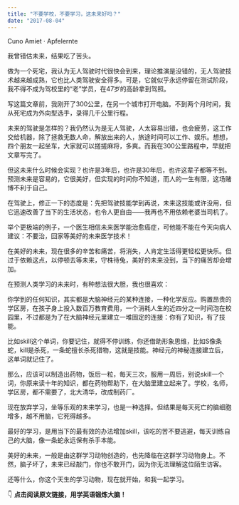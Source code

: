 ```yaml
---
title: "不要学校，不要学习，这未来好吗？"
date: "2017-08-04"
---
```


Cuno Amiet · Apfelernte

我曾错估未来，结果吃了苦头。

做为一个死宅，我认为无人驾驶时代很快会到来，理论推演是没错的，无人驾驶技术越来越成熟，它也比人类驾驶安全得多。可是，它就似乎永远停留在测试阶段，我不得不成为驾校里的“老”学员，在47岁的高龄拿到驾照。

写这篇文章前，我刚开了300公里，在另一个城市打开电脑。不到两个月时间，我从死宅成为外向型选手，录得几千公里行程。

未来的驾驶是怎样的？我仍然认为是无人驾驶，人太容易出错，也会疲劳，这工作交给机器，除了拯救无数人命，解放出来的人，旅途时间可以工作、娱乐。想想，四个朋友一起坐车，大家就可以搓搓麻将，多爽。而我在300公里路程中，早就把文章写完了。

但这未来什么时候会实现？也许是3年后，也许是30年后，也许这辈子都等不到。预测未来是容易的，它很美好，但实现的时间你不知道，而人的一生有限，这场赌博不利于自己。

在驾驶上，修正一下的态度是：先把驾驶技能学到再说，未来这技能或许没用，但它迅速改善了当下的生活状态，也令人更自由——我再也不用依赖老婆当司机了。

举个更极端的例子，一个医生相信未来医学能治愈癌症，可他能不能在今天向病人建议：不要治，回家等美好的未来医学技术！

在美好的未来，现在很多的辛苦和痛苦，将消失，人肯定生活得更轻松更快乐。但过于依赖这点，以停顿去等未来，守株待兔，美好的未来没到，当下的痛苦却会增加。

在预测人类学习的未来时，有种想法很大胆，我也很喜欢：

你学到的任何知识，其实都是大脑神经元的某种连接，一种化学反应。购置昂贵的学区房，在孩子身上投入数百万教育费用，一个消耗人生的近四分之一时间泡在校园里，不过都是为了在大脑神经元里建立一堆固定的连接：你有了知识，有了技能。

比如skill这个单词，你要记住，就得不停训练，你还借助形象思维，比如S像条蛇，kill是杀死，一条蛇擅长杀死猎物，这就是技能。神经元的神秘连接建立后，这单词就记住了。

那么，应该可以制造出药物，饭后一粒，每天三次，服用一周后，别说skill一个词，你原来读十年的知识，都在药物帮助下，在大脑里建立起来了。学校，名师，学区房，都不需要了，北大清华，改成制药厂。  

现在放弃学习，坐等乐观的未来学习，也是一种选择。但结果是每天死亡的脑细胞增多，越不用脑，它死得越多。

最好的学习，是用当下的最有效的办法增加skill，该吃的苦不要逃避，每天训练自己的大脑，像一条蛇永远保有杀手本能。

美好的未来，一般是由这群学习动物创造的，也先降临在这群学习动物身上。不然，脑子坏了，未来已经敲门，你也不敢开门，因为你无法理解这位陌生访客。

还等什么，你这个天生的学习动物，现在就开始，和我一起学习。

👇 **点击阅读原文链接，用学英语锻炼大脑！**
